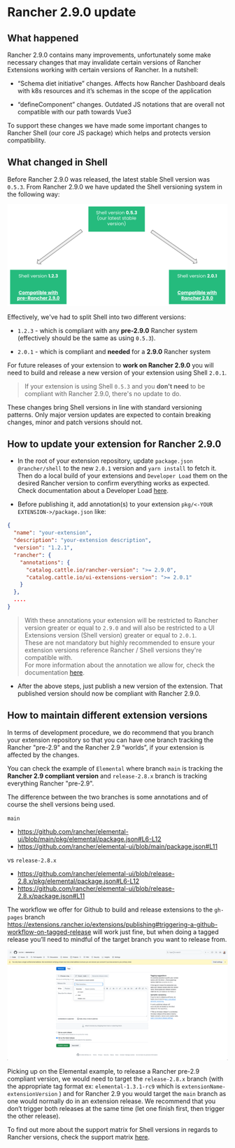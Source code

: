# Rancher 2.9.0 update

## What happened

Rancher 2.9.0 contains many improvements, unfortunately some make necessary changes that may invalidate certain versions of Rancher Extensions working with certain versions of Rancher. In a nutshell:

- “Schema diet initiative” changes. Affects how Rancher Dashboard deals with k8s resources and it’s schemas in the scope of the application  

- “defineComponent” changes. Outdated JS notations that are overall not compatible with our path towards Vue3

To support these changes we have made some important changes to Rancher Shell (our core JS package) which helps and protects version compatibility.


## What changed in Shell

Before Rancher 2.9.0 was released, the latest stable Shell version was `0.5.3`. From Rancher 2.9.0 we have updated the Shell versioning system in the following way:

![Shell versioning 2.9.0](./screenshots/shell-update-2.9-diagram.png)

Effectively, we've had to split Shell into two different versions:

- `1.2.3` - which is compliant with any **pre-2.9.0** Rancher system (effectively should be the same as using `0.5.3`).

- `2.0.1` - which is compliant and **needed** for a **2.9.0** Rancher system


For future releases of your extension to **work on Rancher 2.9.0** you will need to build and release a new version of your extension using Shell `2.0.1`.

> If your extension is using Shell `0.5.3` and you **don't need** to be compliant with Rancher 2.9.0, there's no update to do.

These changes bring Shell versions in line with standard versioning patterns. Only major version updates are expected to contain breaking changes, minor and patch versions should not.

## How to update your extension for Rancher 2.9.0

- In the root of your extension repository, update `package.json` `@rancher/shell` to the new `2.0.1` version and `yarn install` to fetch it. Then do a local build of your extensions and `Developer Load` them on the desired Rancher version to confirm everything works as expected. Check documentation about a Developer Load [here](./extensions-getting-started#test-built-extension-by-doing-a-developer-load).

- Before publishing it, add annotation(s) to your extension `pkg/<-YOUR EXTENSION->/package.json` like:

```json
{
  "name": "your-extension",
  "description": "your-extension description",
  "version": "1.2.1",
  "rancher": {
    "annotations": {
      "catalog.cattle.io/rancher-version": ">= 2.9.0",
      "catalog.cattle.io/ui-extensions-version": ">= 2.0.1"
    }
  },
  ....
}
```

> With these annotations your extension will be restricted to Rancher version greater or equal to `2.9.0` and will also be restricted to a UI Extensions version (Shell version) greater or equal to `2.0.1`.  
These are not mandatory but highly recommended to ensure your extension versions reference Rancher / Shell versions they're compatible with.  
For more information about the annotation we allow for, check the documentation [here](./extensions-configuration#configurable-annotations).

- After the above steps, just publish a new version of the extension. That published version should now be compliant with Rancher 2.9.0.

## How to maintain different extension versions

In terms of development procedure, we do recommend that you branch your extension repository so that you can have one branch tracking the Rancher "pre-2.9" and the Rancher 2.9 “worlds”, if your extension is affected by the changes. 

You can check the example of `Elemental` where branch `main` is tracking the **Rancher 2.9 compliant version** and `release-2.8.x` branch is tracking everything Rancher "pre-2.9".

The difference between the two branches is some annotations and of course the shell versions being used.

`main`
- https://github.com/rancher/elemental-ui/blob/main/pkg/elemental/package.json#L6-L12
- https://github.com/rancher/elemental-ui/blob/main/package.json#L11

vs `release-2.8.x`
- https://github.com/rancher/elemental-ui/blob/release-2.8.x/pkg/elemental/package.json#L6-L12
- https://github.com/rancher/elemental-ui/blob/release-2.8.x/package.json#L11


The workflow we offer for Github to build and release extensions to the `gh-pages` branch https://extensions.rancher.io/extensions/publishing#triggering-a-github-workflow-on-tagged-release will work just fine, but when doing a tagged release you’ll need to mindful of the target branch you want to release from.

![Release target branch](./screenshots/target-branch.png)

Picking up on the Elemental example, to release a Rancher pre-2.9 compliant version, we would need to target the `release-2.8.x` branch (with the appropriate tag format ex: `elemental-1.3.1-rc9` which is `extensionName-extensionVersion` ) and for Rancher 2.9 you would target the `main` branch as one would normally do in an extension release. We recommend that you don’t trigger both releases at the same time (let one finish first, then trigger the other release).

To find out more about the support matrix for Shell versions in regards to Rancher versions, check the support matrix [here](./support-matrix#shell-support-matrix).
